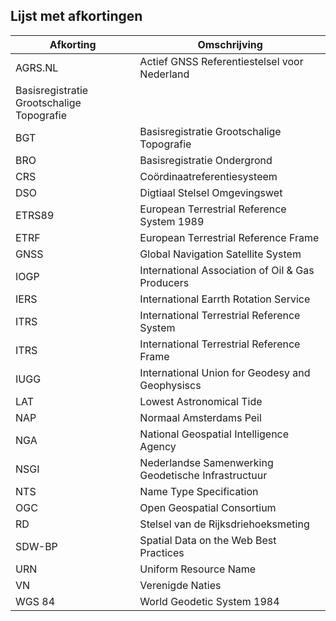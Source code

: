 ## Lijst met afkortingen
| Afkorting | Omschrijving |
|----------|--------------|
|AGRS.NL   |Actief GNSS Referentiestelsel voor Nederland|
|Basisregistratie Grootschalige Topografie|
|BGT       |Basisregistratie Grootschalige Topografie|
|BRO       |Basisregistratie Ondergrond|
|CRS       |Coördinaatreferentiesysteem|
|DSO       |Digtiaal Stelsel Omgevingswet|
|ETRS89    |European Terrestrial Reference System 1989|
|ETRF      |European Terrestrial Reference Frame|
|GNSS      |Global Navigation Satellite System|
|IOGP      |International Association of Oil & Gas Producers|
|IERS      |International Earrth Rotation Service|
|ITRS      |International Terrestrial Reference System|
|ITRS      |International Terrestrial Reference Frame|
|IUGG      |International Union for Geodesy and Geophysiscs|
|LAT       |Lowest Astronomical Tide|  
|NAP       |Normaal Amsterdams Peil|
|NGA       |National Geospatial Intelligence Agency|
|NSGI      |Nederlandse Samenwerking Geodetische Infrastructuur|
|NTS       |Name Type Specification|
|OGC       |Open Geospatial Consortium|
|RD        |Stelsel van de Rijksdriehoeksmeting|
|SDW-BP    |Spatial Data on the Web Best Practices |
|URN       |Uniform Resource Name |
|VN        |Verenigde Naties|
|WGS 84    |World Geodetic System 1984|


